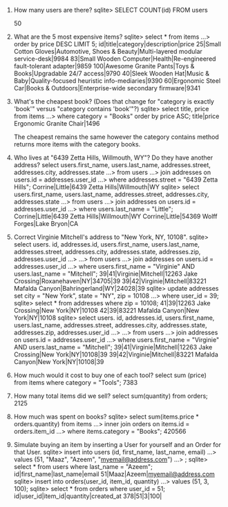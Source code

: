 1) How many users are there?
    sqlite> SELECT COUNT(id) FROM users

      50


2) What are the 5 most expensive items?
    sqlite> select * from items
       ...> order by price DESC LIMIT 5;
    id|title|category|description|price
    25|Small Cotton Gloves|Automotive, Shoes & Beauty|Multi-layered modular service-desk|9984
    83|Small Wooden Computer|Health|Re-engineered fault-tolerant adapter|9859
    100|Awesome Granite Pants|Toys & Books|Upgradable 24/7 access|9790
    40|Sleek Wooden Hat|Music & Baby|Quality-focused heuristic info-mediaries|9390
    60|Ergonomic Steel Car|Books & Outdoors|Enterprise-wide secondary firmware|9341


3) What's the cheapest book? (Does that change for "category is exactly 'book'" versus "category contains 'book'"?)
    sqlite> select title, price from items
       ...> where category = "Books" order by price ASC;
    title|price
    Ergonomic Granite Chair|1496

    The cheapest remains the same however the category contains method returns more items with the category books.

4) Who lives at "6439 Zetta Hills, Willmouth, WY"? Do they have another address?
    select users.first_name, users.last_name, addresses.street, addresses.city, addresses.state
       ...>     from users
       ...>     join addresses on users.id = addresses.user_id
       ...>     where addresses.street = "6439 Zetta Hills";
    Corrine|Little|6439 Zetta Hills|Willmouth|WY
    sqlite> select users.first_name, users.last_name, addresses.street, addresses.city, addresses.state
       ...>     from users
       ...>     join addresses on users.id = addresses.user_id
       ...>     where users.last_name = "Little";
    Corrine|Little|6439 Zetta Hills|Willmouth|WY
    Corrine|Little|54369 Wolff Forges|Lake Bryon|CA


5) Correct Virginie Mitchell's address to "New York, NY, 10108".
    sqlite> select users. id, addresses.id, users.first_name, users.last_name, addresses.street, addresses.city, addresses.state, addresses.zip, addresses.user_id
       ...>
       ...>      from users
       ...>      join addresses on users.id = addresses.user_id
       ...>      where users.first_name = "Virginie" AND users.last_name = "Mitchell";
    39|41|Virginie|Mitchell|12263 Jake Crossing|Roxanehaven|NY|34705|39
    39|42|Virginie|Mitchell|83221 Mafalda Canyon|Bahringerland|WY|24028|39
    sqlite> update addresses set city = "New York", state = "NY", zip = 10108
       ...> where user_id = 39;
    sqlite> select * from addresses where zip = 10108;
    41|39|12263 Jake Crossing|New York|NY|10108
    42|39|83221 Mafalda Canyon|New York|NY|10108
    sqlite> select users. id, addresses.id, users.first_name, users.last_name, addresses.street, addresses.city, addresses.state, addresses.zip, addresses.user_id
       ...>
       ...>      from users
       ...>      join addresses on users.id = addresses.user_id
       ...>      where users.first_name = "Virginie" AND users.last_name = "Mitchell";
    39|41|Virginie|Mitchell|12263 Jake Crossing|New York|NY|10108|39
    39|42|Virginie|Mitchell|83221 Mafalda Canyon|New York|NY|10108|39


6) How much would it cost to buy one of each tool?
    select sum (price) from items where category = "Tools";
    7383

7) How many total items did we sell?
    select sum(quantity) from orders;
    2125

8) How much was spent on books?
    sqlite> select sum(items.price * orders.quantity) from items
       ...> inner join orders on items.id = orders.item_id
       ...> where items.category = "Books";
    420566


9) Simulate buying an item by inserting a User for yourself and an Order for that User.
    sqlite> insert into users (id, first_name, last_name, email)
       ...> values (51, "Maaz", "Azeem", "myemail@address.com")
       ...> ;
    sqlite> select * from users where last_name = "Azeem";
    id|first_name|last_name|email
    51|Maaz|Azeem|myemail@address.com
    sqlite> insert into orders(user_id, item_id, quantity)
       ...> values (51, 3, 100);
    sqlite> select * from orders where user_id = 51;
    id|user_id|item_id|quantity|created_at
    378|51|3|100|
